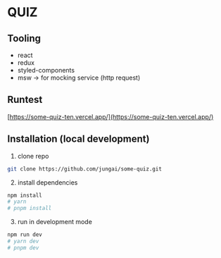 # QUIZ

## Tooling

- react
- redux
- styled-components
- msw -> for mocking service (http request)

## Runtest

[https://some-quiz-ten.vercel.app/](https://some-quiz-ten.vercel.app/)

## Installation (local development)

1. clone repo

```bash
git clone https://github.com/jungai/some-quiz.git
```

2. install dependencies

```bash
npm install
# yarn
# pnpm install
```

3. run in development mode

```bash
npm run dev
# yarn dev
# pnpm dev
```
